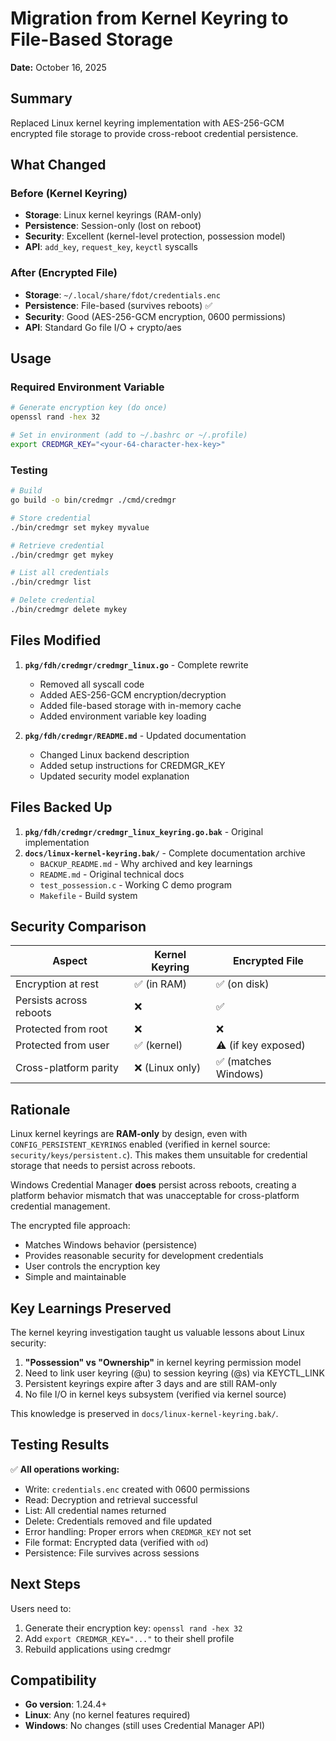 # Migration from Kernel Keyring to File-Based Storage

**Date:** October 16, 2025

## Summary

Replaced Linux kernel keyring implementation with AES-256-GCM encrypted file storage to provide cross-reboot credential persistence.

## What Changed

### Before (Kernel Keyring)
- **Storage**: Linux kernel keyrings (RAM-only)
- **Persistence**: Session-only (lost on reboot)
- **Security**: Excellent (kernel-level protection, possession model)
- **API**: `add_key`, `request_key`, `keyctl` syscalls

### After (Encrypted File)
- **Storage**: `~/.local/share/fdot/credentials.enc`
- **Persistence**: File-based (survives reboots) ✅
- **Security**: Good (AES-256-GCM encryption, 0600 permissions)
- **API**: Standard Go file I/O + crypto/aes

## Usage

### Required Environment Variable

```bash
# Generate encryption key (do once)
openssl rand -hex 32

# Set in environment (add to ~/.bashrc or ~/.profile)
export CREDMGR_KEY="<your-64-character-hex-key>"
```

### Testing

```bash
# Build
go build -o bin/credmgr ./cmd/credmgr

# Store credential
./bin/credmgr set mykey myvalue

# Retrieve credential
./bin/credmgr get mykey

# List all credentials
./bin/credmgr list

# Delete credential
./bin/credmgr delete mykey
```

## Files Modified

1. **`pkg/fdh/credmgr/credmgr_linux.go`** - Complete rewrite
   - Removed all syscall code
   - Added AES-256-GCM encryption/decryption
   - Added file-based storage with in-memory cache
   - Added environment variable key loading

2. **`pkg/fdh/credmgr/README.md`** - Updated documentation
   - Changed Linux backend description
   - Added setup instructions for CREDMGR_KEY
   - Updated security model explanation

## Files Backed Up

1. **`pkg/fdh/credmgr/credmgr_linux_keyring.go.bak`** - Original implementation
2. **`docs/linux-kernel-keyring.bak/`** - Complete documentation archive
   - `BACKUP_README.md` - Why archived and key learnings
   - `README.md` - Original technical docs
   - `test_possession.c` - Working C demo program
   - `Makefile` - Build system

## Security Comparison

| Aspect | Kernel Keyring | Encrypted File |
|--------|---------------|----------------|
| Encryption at rest | ✅ (in RAM) | ✅ (on disk) |
| Persists across reboots | ❌ | ✅ |
| Protected from root | ❌ | ❌ |
| Protected from user | ✅ (kernel) | ⚠️ (if key exposed) |
| Cross-platform parity | ❌ (Linux only) | ✅ (matches Windows) |

## Rationale

Linux kernel keyrings are **RAM-only** by design, even with `CONFIG_PERSISTENT_KEYRINGS` enabled (verified in kernel source: `security/keys/persistent.c`). This makes them unsuitable for credential storage that needs to persist across reboots.

Windows Credential Manager **does** persist across reboots, creating a platform behavior mismatch that was unacceptable for cross-platform credential management.

The encrypted file approach:
- Matches Windows behavior (persistence)
- Provides reasonable security for development credentials
- User controls the encryption key
- Simple and maintainable

## Key Learnings Preserved

The kernel keyring investigation taught us valuable lessons about Linux security:

1. **"Possession" vs "Ownership"** in kernel keyring permission model
2. Need to link user keyring (@u) to session keyring (@s) via KEYCTL_LINK
3. Persistent keyrings expire after 3 days and are still RAM-only
4. No file I/O in kernel keys subsystem (verified via kernel source)

This knowledge is preserved in `docs/linux-kernel-keyring.bak/`.

## Testing Results

✅ **All operations working:**
- Write: `credentials.enc` created with 0600 permissions
- Read: Decryption and retrieval successful
- List: All credential names returned
- Delete: Credentials removed and file updated
- Error handling: Proper errors when `CREDMGR_KEY` not set
- File format: Encrypted data (verified with `od`)
- Persistence: File survives across sessions

## Next Steps

Users need to:
1. Generate their encryption key: `openssl rand -hex 32`
2. Add `export CREDMGR_KEY="..."` to their shell profile
3. Rebuild applications using credmgr

## Compatibility

- **Go version**: 1.24.4+
- **Linux**: Any (no kernel features required)
- **Windows**: No changes (still uses Credential Manager API)
